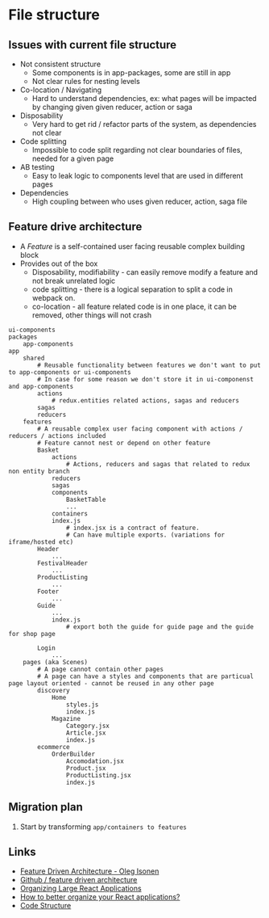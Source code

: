 # File structure 
## Issues with current file structure

- Not consistent structure
  - Some components is in app-packages, some are still in app
  - Not clear rules for nesting levels
- Co-location / Navigating
  - Hard to understand dependencies, ex: what pages will be impacted by changing given given reducer, action or saga
- Disposability
  - Very hard to get rid / refactor parts of the system, as dependencies not clear
- Code splitting
  - Impossible to code split regarding not clear boundaries of files, needed for a given page
- AB testing
  - Easy to leak logic to components level that are used in different pages
- Dependencies
  - High coupling between who uses given reducer, action, saga file
## Feature drive architecture
- A *Feature* is a self-contained user facing reusable complex building block
- Provides out of the box 
  - Disposability, modifiability - can easily remove modify a feature and not break unrelated logic
  - code splitting - there is a logical separation to split a code in webpack on.
  - co-location - all feature related code is in one place, it can be removed, other things will not crash

```
ui-components
packages
	app-components
app
	shared
		# Reusable functionality between features we don't want to put to app-components or ui-components
		# In case for some reason we don't store it in ui-componenst and app-components
		actions
		    # redux.entities related actions, sagas and reducers
		sagas
		reducers
	features
		# A reusable complex user facing component with actions / reducers / actions included
		# Feature cannot nest or depend on other feature
		Basket
			actions
			    # Actions, reducers and sagas that related to redux non entity branch	
			reducers
			sagas
			components
			    BasketTable
			    ... 
			containers
			index.js
    			# index.jsx is a contract of feature. 
                # Can have multiple exports. (variations for iframe/hosted etc) 
		Header
		    ...
		FestivalHeader
			...
		ProductListing
			...
		Footer
			...
		Guide
			...
			index.js 
			    # export both the guide for guide page and the guide for shop page
			 
		Login
			...
	pages (aka Scenes)
		# A page cannot contain other pages
		# A page can have a styles and components that are particual page layout oriented - cannot be reused in any other page
		discovery
			Home
				styles.js
				index.js
			Magazine
				Category.jsx
				Article.jsx
				index.js
		ecommerce
			OrderBuilder
				Accomodation.jsx
				Product.jsx
				ProductListing.jsx
				index.js

```

## Migration plan

1. Start by transforming `app/containers to features`

## Links
- [Feature Driven Architecture - Oleg Isonen](https://www.youtube.com/watch?v=BWAeYuWFHhs)
- [Github / feature driven architecture](https://github.com/kof/feature-driven-architecture)
- [Organizing Large React Applications](http://engineering.kapost.com/2016/01/organizing-large-react-applications/)
- [How to better organize your React applications?](https://medium.com/@alexmngn/how-to-better-organize-your-react-applications-2fd3ea1920f1)
- [Code Structure](https://redux.js.org/faq/code-structure)
